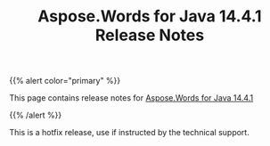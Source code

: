 ﻿---
title: Aspose.Words for Java 14.4.1 Release Notes
articleTitle: Aspose.Words for Java 14.4.1 Release Notes
linktitle: Aspose.Words for Java 14.4.1 Release Notes
description: "Aspose.Words for Java 14.4.1 Release Notes – learn about the latest updates and fixes."
type: docs
weight: 80
url: /java/aspose-words-for-java-14-4-1-release-notes/
---

{{% alert color="primary" %}}

This page contains release notes for [Aspose.Words for Java 14.4.1](https://downloads.aspose.com/words/java/new-releases/aspose.words-for-java-14.4.1/)

{{% /alert %}}

This is a hotfix release, use if instructed by the technical support. 
